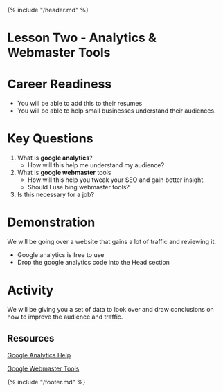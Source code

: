 {% include "/header.md" %}

# Lesson Two - Analytics & Webmaster Tools

# Career Readiness
* You will be able to add this to their resumes
* You will be able to help small businesses understand their audiences.

# Key Questions
1. What is **google analytics**?
    * How will this help me understand my audience?
2. What is **google webmaster** tools
    * How will this help you tweak your SEO and gain better insight.
    * Should I use bing webmaster tools?
3. Is this necessary for a job?

# Demonstration
We will be going over a website that gains a lot of traffic and reviewing it.
* Google analytics is free to use 
* Drop the google analytics code into the Head section

# Activity
We will be giving you a set of data to look over and draw conclusions on how to improve the audience and traffic.

## Resources
[Google Analytics Help](https://support.google.com/analytics/)


[Google Webmaster Tools](https://support.google.com/webmasters/?hl=en#topic=3309469)

{% include "/footer.md" %}
